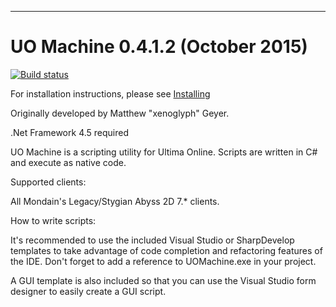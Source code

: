 --------------------------------------------------------------------------------# UO Machine 0.4.1.2 (October 2015)[![Build status](https://ci.appveyor.com/api/projects/status/2san7l7p6he6kmme?svg=true)](https://ci.appveyor.com/project/Reetus/uomachine)For installation instructions, please see [Installing](https://github.com/Reetus/UOMachine/wiki/Installing)Originally developed by Matthew "xenoglyph" Geyer..Net Framework 4.5 requiredUO Machine is a scripting utility for Ultima Online.  Scripts arewritten in C# and execute as native code.Supported clients:All Mondain's Legacy/Stygian Abyss 2D 7.* clients.How to write scripts:It's recommended to use the included Visual Studio or SharpDevelop templatesto take advantage of code completion and refactoring features ofthe IDE.  Don't forget to add a reference to UOMachine.exe in your project.A GUI template is also included so that you can use the Visual Studioform designer to easily create a GUI script.